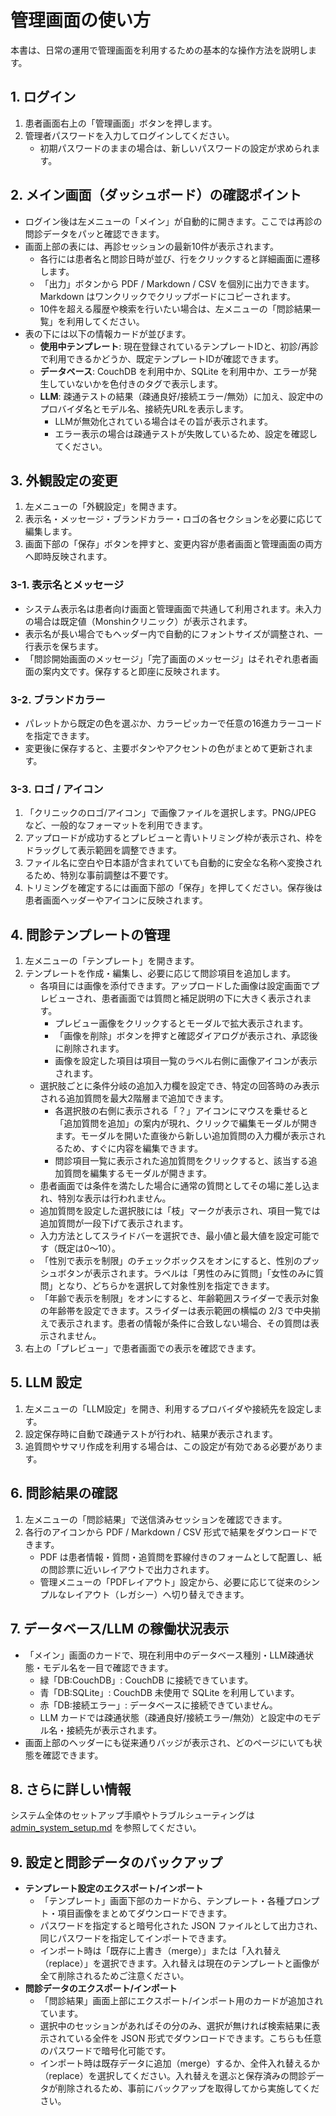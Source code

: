 # 管理画面の使い方

本書は、日常の運用で管理画面を利用するための基本的な操作方法を説明します。

## 1. ログイン
1. 患者画面右上の「管理画面」ボタンを押します。
2. 管理者パスワードを入力してログインしてください。
   - 初期パスワードのままの場合は、新しいパスワードの設定が求められます。

## 2. メイン画面（ダッシュボード）の確認ポイント
- ログイン後は左メニューの「メイン」が自動的に開きます。ここでは再診の問診データをパッと確認できます。
- 画面上部の表には、再診セッションの最新10件が表示されます。
  - 各行には患者名と問診日時が並び、行をクリックすると詳細画面に遷移します。
  - 「出力」ボタンから PDF / Markdown / CSV を個別に出力できます。Markdown はワンクリックでクリップボードにコピーされます。
  - 10件を超える履歴や検索を行いたい場合は、左メニューの「問診結果一覧」を利用してください。
- 表の下には以下の情報カードが並びます。
  - **使用中テンプレート**: 現在登録されているテンプレートIDと、初診/再診で利用できるかどうか、既定テンプレートIDが確認できます。
  - **データベース**: CouchDB を利用中か、SQLite を利用中か、エラーが発生していないかを色付きのタグで表示します。
  - **LLM**: 疎通テストの結果（疎通良好/接続エラー/無効）に加え、設定中のプロバイダ名とモデル名、接続先URLを表示します。
    - LLMが無効化されている場合はその旨が表示されます。
    - エラー表示の場合は疎通テストが失敗しているため、設定を確認してください。

## 3. 外観設定の変更
1. 左メニューの「外観設定」を開きます。
2. 表示名・メッセージ・ブランドカラー・ロゴの各セクションを必要に応じて編集します。
3. 画面下部の「保存」ボタンを押すと、変更内容が患者画面と管理画面の両方へ即時反映されます。

### 3-1. 表示名とメッセージ
- システム表示名は患者向け画面と管理画面で共通して利用されます。未入力の場合は既定値（Monshinクリニック）が表示されます。
- 表示名が長い場合でもヘッダー内で自動的にフォントサイズが調整され、一行表示を保ちます。
- 「問診開始画面のメッセージ」「完了画面のメッセージ」はそれぞれ患者画面の案内文です。保存すると即座に反映されます。

### 3-2. ブランドカラー
- パレットから既定の色を選ぶか、カラーピッカーで任意の16進カラーコードを指定できます。
- 変更後に保存すると、主要ボタンやアクセントの色がまとめて更新されます。

### 3-3. ロゴ / アイコン
1. 「クリニックのロゴ/アイコン」で画像ファイルを選択します。PNG/JPEG など、一般的なフォーマットを利用できます。
2. アップロードが成功するとプレビューと青いトリミング枠が表示され、枠をドラッグして表示範囲を調整できます。
3. ファイル名に空白や日本語が含まれていても自動的に安全な名称へ変換されるため、特別な事前調整は不要です。
4. トリミングを確定するには画面下部の「保存」を押してください。保存後は患者画面ヘッダーやアイコンに反映されます。

## 4. 問診テンプレートの管理
1. 左メニューの「テンプレート」を開きます。
2. テンプレートを作成・編集し、必要に応じて問診項目を追加します。
   - 各項目には画像を添付できます。アップロードした画像は設定画面でプレビューされ、患者画面では質問と補足説明の下に大きく表示されます。
     - プレビュー画像をクリックするとモーダルで拡大表示されます。
     - 「画像を削除」ボタンを押すと確認ダイアログが表示され、承認後に削除されます。
     - 画像を設定した項目は項目一覧のラベル右側に画像アイコンが表示されます。
   - 選択肢ごとに条件分岐の追加入力欄を設定でき、特定の回答時のみ表示される追加質問を最大2階層まで追加できます。
     - 各選択肢の右側に表示される「？」アイコンにマウスを乗せると「追加質問を追加」の案内が現れ、クリックで編集モーダルが開きます。モーダルを開いた直後から新しい追加質問の入力欄が表示されるため、すぐに内容を編集できます。
     - 問診項目一覧に表示された追加質問をクリックすると、該当する追加質問を編集するモーダルが開きます。
   - 患者画面では条件を満たした場合に通常の質問としてその場に差し込まれ、特別な表示は行われません。
   - 追加質問を設定した選択肢には「枝」マークが表示され、項目一覧では追加質問が一段下げて表示されます。
   - 入力方法としてスライドバーを選択でき、最小値と最大値を設定可能です（既定は0〜10）。
   - 「性別で表示を制限」のチェックボックスをオンにすると、性別のプッシュボタンが表示されます。ラベルは「男性のみに質問」「女性のみに質問」となり、どちらかを選択して対象性別を指定できます。
   - 「年齢で表示を制限」をオンにすると、年齢範囲スライダーで表示対象の年齢帯を設定できます。スライダーは表示範囲の横幅の 2/3 で中央揃えで表示されます。患者の情報が条件に合致しない場合、その質問は表示されません。
3. 右上の「プレビュー」で患者画面での表示を確認できます。

## 5. LLM 設定
1. 左メニューの「LLM設定」を開き、利用するプロバイダや接続先を設定します。
2. 設定保存時に自動で疎通テストが行われ、結果が表示されます。
3. 追質問やサマリ作成を利用する場合は、この設定が有効である必要があります。

## 6. 問診結果の確認
1. 左メニューの「問診結果」で送信済みセッションを確認できます。
2. 各行のアイコンから PDF / Markdown / CSV 形式で結果をダウンロードできます。
   - PDF は患者情報・質問・追質問を罫線付きのフォームとして配置し、紙の問診票に近いレイアウトで出力されます。
   - 管理メニューの「PDFレイアウト」設定から、必要に応じて従来のシンプルなレイアウト（レガシー）へ切り替えできます。

## 7. データベース/LLM の稼働状況表示
- 「メイン」画面のカードで、現在利用中のデータベース種別・LLM疎通状態・モデル名を一目で確認できます。
  - 緑「DB:CouchDB」: CouchDB に接続できています。
  - 青「DB:SQLite」: CouchDB 未使用で SQLite を利用しています。
  - 赤「DB:接続エラー」: データベースに接続できていません。
  - LLM カードでは疎通状態（疎通良好/接続エラー/無効）と設定中のモデル名・接続先が表示されます。
- 画面上部のヘッダーにも従来通りバッジが表示され、どのページにいても状態を確認できます。

## 8. さらに詳しい情報
システム全体のセットアップ手順やトラブルシューティングは [admin_system_setup.md](/docs/admin_system_setup.md) を参照してください。


## 9. 設定と問診データのバックアップ
- **テンプレート設定のエクスポート/インポート**
  - 「テンプレート」画面下部のカードから、テンプレート・各種プロンプト・項目画像をまとめてダウンロードできます。
  - パスワードを指定すると暗号化された JSON ファイルとして出力され、同じパスワードを指定してインポートできます。
  - インポート時は「既存に上書き（merge）」または「入れ替え（replace）」を選択できます。入れ替えは現在のテンプレートと画像が全て削除されるためご注意ください。
- **問診データのエクスポート/インポート**
  - 「問診結果」画面上部にエクスポート/インポート用のカードが追加されています。
  - 選択中のセッションがあればその分のみ、選択が無ければ検索結果に表示されている全件を JSON 形式でダウンロードできます。こちらも任意のパスワードで暗号化可能です。
  - インポート時は既存データに追加（merge）するか、全件入れ替えるか（replace）を選択してください。入れ替えを選ぶと保存済みの問診データが削除されるため、事前にバックアップを取得してから実施してください。

